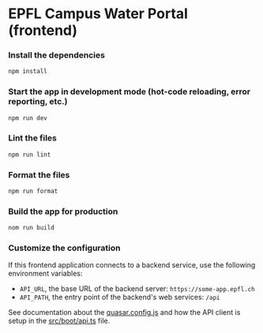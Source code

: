 # EPFL Campus Water Portal (frontend)

### Install the dependencies

```bash
npm install
```

### Start the app in development mode (hot-code reloading, error reporting, etc.)

```bash
npm run dev
```

### Lint the files

```bash
npm run lint
```

### Format the files

```bash
npm run format
```

### Build the app for production

```bash
nom run build
```

### Customize the configuration

If this frontend application connects to a backend service, use the following environment variables:

- `API_URL`, the base URL of the backend server: `https://some-app.epfl.ch`
- `API_PATH`, the entry point of the backend's web services: `/api`

See documentation about the [quasar.config.js](https://v2.quasar.dev/quasar-cli-vite/quasar-config-js) and how the API client is setup in the [src/boot/api.ts](https://github.com/EPFL-ENAC/it4r-webmap/blob/main/src/boot/api.ts) file.
